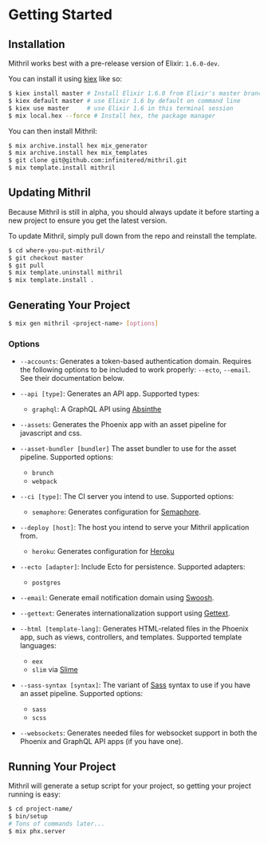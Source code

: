 # Getting Started

## Installation

Mithril works best with a pre-release version of Elixir: `1.6.0-dev`.

You can install it using [kiex](https://github.com/taylor/kiex) like so:

```sh
$ kiex install master # Install Elixir 1.6.0 from Elixir's master branch
$ kiex default master # use Elixir 1.6 by default on command line
$ kiex use master     # use Elixir 1.6 in this terminal session
$ mix local.hex --force # Install hex, the package manager
```

You can then install Mithril:

```sh
$ mix archive.install hex mix_generator
$ mix archive.install hex mix_templates
$ git clone git@github.com:infinitered/mithril.git
$ mix template.install mithril
```

## Updating Mithril

Because Mithril is still in alpha, you should always update it before
starting a new project to ensure you get the latest version.

To update Mithril, simply pull down from the repo and reinstall the 
template. 

```sh
$ cd where-you-put-mithril/
$ git checkout master
$ git pull
$ mix template.uninstall mithril
$ mix template.install .
```

## Generating Your Project

```sh
$ mix gen mithril <project-name> [options]
```

### Options

- `--accounts`: Generates a token-based authentication domain. Requires 
  the following options to be included to work properly: `--ecto`, 
  `--email`. See their documentation below.

- `--api [type]`: Generates an API app. Supported types:
  - `graphql`: A GraphQL API using [Absinthe](https://absinthe-graphql.org)

- `--assets`: Generates the Phoenix app with an asset pipeline for javascript and css.

- `--asset-bundler [bundler]` The asset bundler to use for the asset pipeline. Supported options:
  - `brunch`
  - `webpack`

- `--ci [type]`: The CI server you intend to use. Supported options:
  - `semaphore`: Generates configuration for [Semaphore](https://semaphoreci.com).

- `--deploy [host]`: The host you intend to serve your Mithril application from.
  - `heroku`: Generates configuration for [Heroku](https://heroku.com)

- `--ecto [adapter]`: Include Ecto for persistence. Supported adapters:
  - `postgres`

- `--email`: Generate email notification domain using [Swoosh](https://github.com/swoosh/swoosh).

- `--gettext`: Generates internationalization support using [Gettext](https://github.com/elixir-lang/gettext).

- `--html [template-lang]`: Generates HTML-related files in the Phoenix app, such as views, controllers, and templates.
  Supported template languages:
  - `eex`
  - `slim` via [Slime](http://slime-lang.com/)

- `--sass-syntax [syntax]`: The variant of [Sass](http://sass-lang.com) syntax to use if you have an asset pipeline. Supported options:
  - `sass`
  - `scss`

- `--websockets`: Generates needed files for websocket support in both the Phoenix and GraphQL API apps (if you have one).

## Running Your Project

Mithril will generate a setup script for your project, so getting your project running is easy:

```bash
$ cd project-name/
$ bin/setup
# Tons of commands later...
$ mix phx.server
```